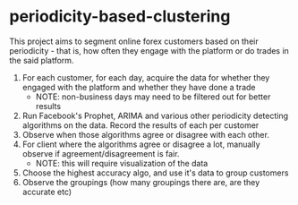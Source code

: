 # periodicity-based-clustering
This project aims to segment online forex customers based on their periodicity - that is, how often they engage with the platform or do trades in the said platform.

1. For each customer, for each day, acquire the data for whether they engaged with the platform and whether they have done a trade
    - NOTE: non-business days may need to be filtered out for better results
2. Run Facebook's Prophet, ARIMA and various other periodicity detecting algorithms on the data. Record the results of each per customer
3. Observe when those algorithms agree or disagree with each other. 
4. For client where the algorithms agree or disagree a lot, manually observe if agreement/disagreement is fair.
    - NOTE: this will require visualization of the data
5. Choose the highest accuracy algo, and use it's data to group customers
6. Observe the groupings (how many groupings there are, are they accurate etc)